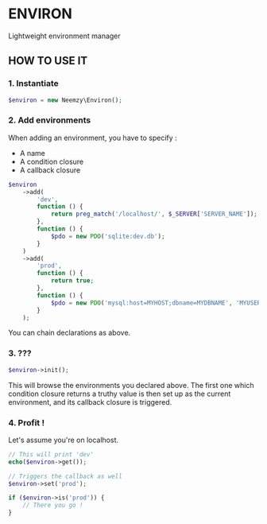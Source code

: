 # ENVIRON

Lightweight environment manager

## HOW TO USE IT

### 1. Instantiate

```php
$environ = new Neemzy\Environ();
```

### 2. Add environments

When adding an environment, you have to specify :

- A name
- A condition closure
- A callback closure

```php
$environ
    ->add(
        'dev',
        function () {
            return preg_match('/localhost/', $_SERVER['SERVER_NAME']);
        },
        function () {
            $pdo = new PDO('sqlite:dev.db');
        }
    )
    ->add(
        'prod',
        function () {
            return true;
        },
        function () {
            $pdo = new PDO('mysql:host=MYHOST;dbname=MYDBNAME', 'MYUSER', 'MYPASSWORD');
        }
    );
```

You can chain declarations as above.

### 3. ???

```php
$environ->init();
```

This will browse the environments you declared above. The first one which condition closure returns a truthy value is then set up as the current environment, and its callback closure is triggered.

### 4. Profit !

Let's assume you're on localhost.

```php
// This will print 'dev'
echo($environ->get());

// Triggers the callback as well
$environ->set('prod');

if ($environ->is('prod')) {
    // There you go !
}
```
